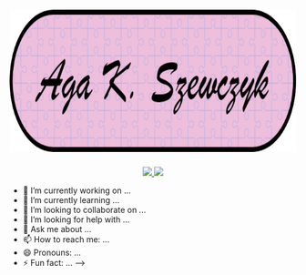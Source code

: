 <h1 align="center">
  <img src =
       "https://github.com/Ags-S/Ags-S/blob/main/Header_Ags.png" width = "950" height = "250">
</h1>
<p align = "center">
  <a href = "mailto:agnieszka.szewczyk1993@gmail.com">
<img src = "https://img.shields.io/badge/Gmail-D14836?style=for-the-badge&logo=gmail&logoColor=white" align = center"> </a>
<a href = "https://www.linkedin.com/in/aga-k-szewczyk">
<img src = "https://img.shields.io/badge/LinkedIn-0077B5?style=for-the-badge&logo=linkedin&logoColor=white" align = center"> </a>

- 🔭 I’m currently working on ...
- 🌱 I’m currently learning ...
- 👯 I’m looking to collaborate on ...
- 🤔 I’m looking for help with ...
- 💬 Ask me about ...
- 📫 How to reach me: ...
- 😄 Pronouns: ...
- ⚡ Fun fact: ...
-->
